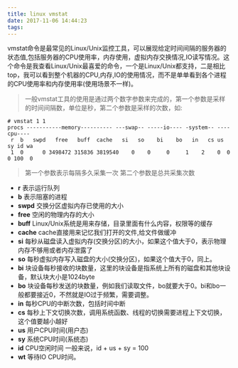```yaml
---
title: linux vmstat
date: 2017-11-06 14:44:23
tags:
---
```

vmstat命令是最常见的Linux/Unix监控工具，可以展现给定时间间隔的服务器的状态值,包括服务器的CPU使用率，内存使用，虚拟内存交换情况,IO读写情况。这个命令是我查看Linux/Unix最喜爱的命令，一个是Linux/Unix都支持，二是相比top，我可以看到整个机器的CPU,内存,IO的使用情况，而不是单单看到各个进程的CPU使用率和内存使用率(使用场景不一样)。

> 一般vmstat工具的使用是通过两个数字参数来完成的，第一个参数是采样的时间间隔数，单位是秒，第二个参数是采样的次数，如:
```shell
# vmstat 1 1
procs -----------memory---------- ---swap-- -----io---- -system-- ----cpu----
 r  b   swpd   free   buff  cache   si   so    bi    bo   in   cs us sy id wa
 1  0      0 3498472 315836 3819540    0    0     0     1    2    0  0  0 100  0
```
> 第一个参数表示每隔多久采集一次 第二个参数是总共采集次数
* **r** 表示运行队列
* **b** 表示阻塞的进程
* **swpd** 交换分区虚拟内存已使用的大小
* **free** 空闲的物理内存的大小
* **buff** Linux/Unix系统是用来存储，目录里面有什么内容，权限等的缓存
* **cache** cache直接用来记忆我们打开的文件,给文件做缓冲
* **si** 每秒从磁盘读入虚拟内存(交换分区)的大小，如果这个值大于0，表示物理内存不够用或者内存泄露了
* **so** 每秒虚拟内存写入磁盘的大小(交换分区)，如果这个值大于0，同上。
* **bi** 块设备每秒接收的块数量，这里的块设备是指系统上所有的磁盘和其他块设备，默认块大小是1024byte
* **bo** 块设备每秒发送的块数量，例如我们读取文件，bo就要大于0。bi和bo一般都要接近0，不然就是IO过于频繁，需要调整。
* **in** 每秒CPU的中断次数，包括时间中断
* **cs** 每秒上下文切换次数，调用系统函数、线程的切换需要进程上下文切换，这个值要越小越好
* **us** 用户CPU时间(用户态)
* **sy** 系统CPU时间(系统态)
* **id** CPU空闲时间 一般来说，id + us + sy = 100
* **wt** 等待IO CPU时间。
